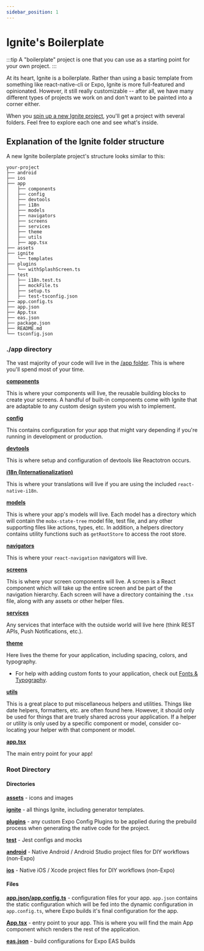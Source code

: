 ```yaml
---
sidebar_position: 1
---
```


# Ignite's Boilerplate

:::tip
A "boilerplate" project is one that you can use as a starting point for your own project.
:::

At its heart, Ignite is a boilerplate. Rather than using a basic template from something like react-native-cli or Expo, Ignite is more full-featured and opinionated. However, it still really customizable -- after all, we have many different types of projects we work on and don't want to be painted into a corner either.

When you [spin up a new Ignite project](../Guide.md), you'll get a project with several folders. Feel free to explore each one and see what's inside.

## Explanation of the Ignite folder structure

A new Ignite boilerplate project's structure looks similar to this:

```
your-project
├── android
├── ios
├── app
│   ├── components
│   ├── config
│   ├── devtools
│   ├── i18n
│   ├── models
│   ├── navigators
│   ├── screens
│   ├── services
│   ├── theme
│   ├── utils
│   ├── app.tsx
├── assets
├── ignite
│   └── templates
├── plugins
│   └── withSplashScreen.ts
├── test
│   ├── i18n.test.ts
│   ├── mockFile.ts
│   ├── setup.ts
│   ├── test-tsconfig.json
├── app.config.ts
├── app.json
├── App.tsx
├── eas.json
├── package.json
├── README.md
└── tsconfig.json
```

### ./app directory

The vast majority of your code will live in the [/app folder](./app/app.md). This is where you'll spend most of your time.

**[components](./app/components/Components.md)**

This is where your components will live, the reusable building blocks to create your screens. A handful of built-in components come with Ignite that are adaptable to any custom design system you wish to implement.

**[config](./app/config/Config.md)**

This contains configuration for your app that might vary depending if you're running in development or production.

**[devtools](./app/devtools/Devtools.md)**

This is where setup and configuration of devtools like Reactotron occurs.

**[i18n (Internationalization)](./app/i18n/Internationalization.md)**

This is where your translations will live if you are using the included `react-native-i18n`.

**[models](./app/models/Models.md)**

This is where your app's models will live. Each model has a directory which will contain the `mobx-state-tree` model file, test file, and any other supporting files like actions, types, etc. In addition, a helpers directory contains utility functions such as `getRootStore` to access the root store.

**[navigators](./app/navigators/Navigation.md)**

This is where your `react-navigation` navigators will live.

**[screens](./app/screens/Screens.md)**

This is where your screen components will live. A screen is a React component which will take up the entire screen and be part of the navigation hierarchy. Each screen will have a directory containing the `.tsx` file, along with any assets or other helper files.

**[services](./app/services/Services.md)**

Any services that interface with the outside world will live here (think REST APIs, Push Notifications, etc.).

**[theme](./app/theme/Theming.md)**

Here lives the theme for your application, including spacing, colors, and typography.

- For help with adding custom fonts to your application, check out [Fonts & Typography](../boilerplate/app/theme/typography.ts.md).

**[utils](./app/utils/Utils.md)**

This is a great place to put miscellaneous helpers and utilities. Things like date helpers, formatters, etc. are often found here. However, it should only be used for things that are truely shared across your application. If a helper or utility is only used by a specific component or model, consider co-locating your helper with that component or model.

**[app.tsx](./app/app.tsx.md)**

The main entry point for your app!

### Root Directory

#### Directories

**[assets](./assets.md)** - icons and images

**[ignite](./ignite/Ignite.md)** - all things Ignite, including generator templates.

**[plugins](./plugins/Plugins.md)** - any custom Expo Config Plugins to be applied during the prebuild process when generating the native code for the project.

**[test](./test/Test.md)** - Jest configs and mocks

**[android](./android.md)** - Native Android / Android Studio project files for DIY workflows (non-Expo)

**[ios](./ios.md)** - Native iOS / Xcode project files for DIY workflows (non-Expo)

#### Files

**[app.json/app.config.ts](./app.json.md)** - configuration files for your app. `app.json` contains the static configuration which will be fed into the dynamic configuration in `app.config.ts`, where Expo builds it's final configuration for the app.

**[App.tsx](./App.tsx.md)** - entry point to your app. This is where you will find the main App component which renders the rest of the application.

**[eas.json](./eas.json.md)** - build configurations for Expo EAS builds
